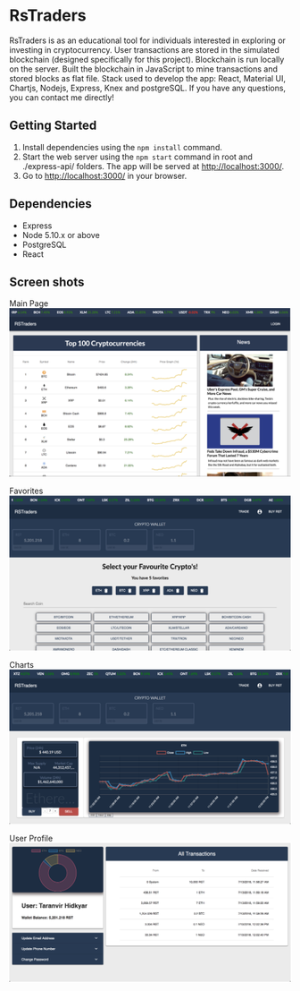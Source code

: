 # RsTraders

RsTraders is as an educational tool for individuals interested in exploring or investing in cryptocurrency. User transactions are stored in the simulated blockchain (designed specifically for this project). Blockchain is run locally on the server. Built the blockchain in JavaScript to mine transactions and stored blocks as flat file. Stack used to develop the app: React, Material UI, Chartjs, Nodejs, Express, Knex and postgreSQL. If you have any questions, you can contact me directly!

## Getting Started

1. Install dependencies using the `npm install` command.
2. Start the web server using the `npm start` command in root and ./express-api/ folders. The app will be served at <http://localhost:3000/>.
3. Go to <http://localhost:3000/> in your browser.


## Dependencies

- Express
- Node 5.10.x or above
- PostgreSQL
- React


## Screen shots

Main Page
!["Main Page"](https://github.com/rafaelgavabarreto/RsTraders/blob/master/doc/images/RsTraders%20-%20Main%20Page.png)

Favorites
!["Favourites Page"](https://github.com/thidkyar/RsTraders/blob/master/doc/images/RsTrader%20-%20Favorites.png)

Charts
!["Charts Page"](https://github.com/thidkyar/RsTraders/blob/master/doc/images/RsTraders%20-%20Charts.png)

User Profile
!["User Profile"](https://github.com/thidkyar/RsTraders/blob/master/doc/images/RsTraders%20-%20UserProfile.png)
